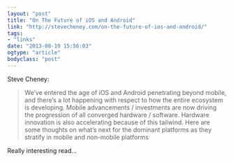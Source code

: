 ```yaml
---
layout: "post"
title: "On The Future of iOS and Android"
link: "http://stevecheney.com/on-the-future-of-ios-and-android/"
tags: 
- "links"
date: "2013-08-19 15:56:03"
ogtype: "article"
bodyclass: "post"
---
```


Steve Cheney:

> We’ve entered the age of iOS and Android penetrating beyond mobile, and there’s a lot happening with respect to how the entire ecosystem is developing. Mobile advancements / investments are now driving the progression of all converged hardware / software. Hardware innovation is also accelerating because of this tailwind. Here are some thoughts on what’s next for the dominant platforms as they stratify in mobile and non-mobile platforms

Really interesting read…
